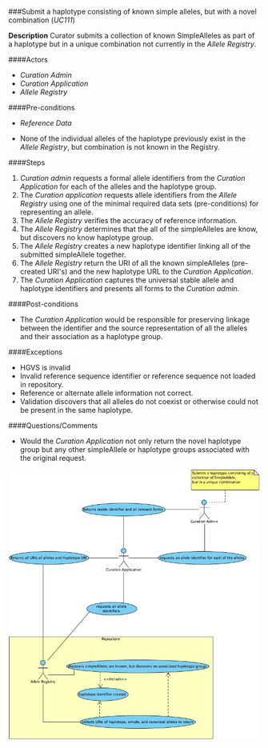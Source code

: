 ###Submit a haplotype consisting of known simple alleles, but with a novel combination (*UC111*)

**Description**
Curator submits a collection of known SimpleAlleles as part of a haplotype but in a unique combination not currently in the *Allele Registry*.

####Actors
- *Curation Admin*
- *Curation Application*
- *Allele Registry*

####Pre-conditions
- *Reference Data*

- None of the individual alleles of the haplotype previously exist in the *Allele Registry*, but combination is not known in the Registry.


####Steps
1. *Curation admin* requests a formal allele identifiers from the *Curation Application* for each of the alleles and the haplotype group.
2. The *Curation application* requests allele identifiers from the *Allele Registry* using one of the minimal required data sets (pre-conditions) for representing an allele.
3. The *Allele Registry* verifies the accuracy of reference information.
4. The *Allele Registry* determines that the all of the simpleAlleles are know, but discovers no know haplotype group.
5. The *Allele Registry* creates a new haplotype identifier linking all of the submitted simpleAllele together.
6. The *Allele Registry* return the URI of all the known simpleAlleles (pre-created URI's) and the new haplotype URL to the *Curation Application*.
7. The *Curation Application* captures the universal stable allele and haplotype identifiers and presents all forms to the *Curation admin*.

####Post-conditions
- The *Curation Application* would be responsible for preserving linkage between the identifier and the source representation of all the alleles and their association as a haplotype group.

####Exceptions
- HGVS is invalid
- Invalid reference sequence identifier or reference sequence not loaded in repository.
- Reference or alternate allele information not correct.
- Validation discovers that all alleles do not coexist or otherwise could not be present in the same haplotype.

####Questions/Comments
- Would the *Curation Application* not only return the novel haplotype group but any other simpleAllele or haplotype groups associated with the original request.

![logo](https://github.com/clingen-data-model/allele-registry/blob/master/images/UC111.jpg)